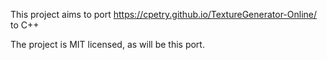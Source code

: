This project aims to port https://cpetry.github.io/TextureGenerator-Online/ to C++

The project is MIT licensed, as will be this port.

